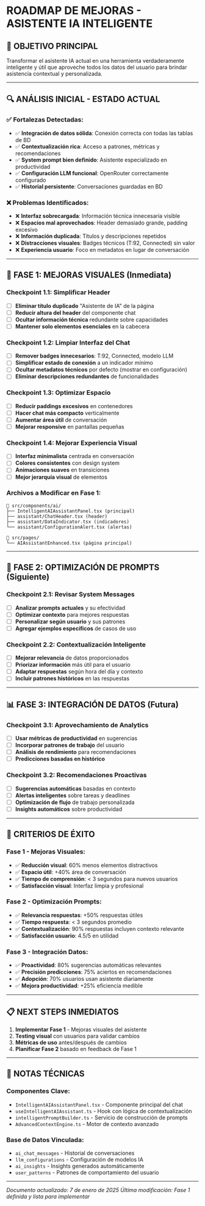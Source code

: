 # ROADMAP DE MEJORAS - ASISTENTE IA INTELIGENTE

## 🎯 **OBJETIVO PRINCIPAL**
Transformar el asistente IA actual en una herramienta verdaderamente inteligente y útil que aproveche todos los datos del usuario para brindar asistencia contextual y personalizada.

---

## 🔍 **ANÁLISIS INICIAL - ESTADO ACTUAL**

### ✅ **Fortalezas Detectadas:**
- ✅ **Integración de datos sólida**: Conexión correcta con todas las tablas de BD
- ✅ **Contextualización rica**: Acceso a patrones, métricas y recomendaciones
- ✅ **System prompt bien definido**: Asistente especializado en productividad
- ✅ **Configuración LLM funcional**: OpenRouter correctamente configurado
- ✅ **Historial persistente**: Conversaciones guardadas en BD

### ❌ **Problemas Identificados:**
- ❌ **Interfaz sobrecargada**: Información técnica innecesaria visible
- ❌ **Espacios mal aprovechados**: Header demasiado grande, padding excesivo
- ❌ **Información duplicada**: Títulos y descripciones repetidos
- ❌ **Distracciones visuales**: Badges técnicos (T:92, Connected) sin valor
- ❌ **Experiencia usuario**: Foco en metadatos en lugar de conversación

---

## 🚀 **FASE 1: MEJORAS VISUALES** (Inmediata)

### **Checkpoint 1.1: Simplificar Header**
- [ ] **Eliminar título duplicado** "Asistente de IA" de la página
- [ ] **Reducir altura del header** del componente chat
- [ ] **Ocultar información técnica** redundante sobre capacidades
- [ ] **Mantener solo elementos esenciales** en la cabecera

### **Checkpoint 1.2: Limpiar Interfaz del Chat**
- [ ] **Remover badges innecesarios**: T:92, Connected, modelo LLM
- [ ] **Simplificar estado de conexión** a un indicador mínimo
- [ ] **Ocultar metadatos técnicos** por defecto (mostrar en configuración)
- [ ] **Eliminar descripciones redundantes** de funcionalidades

### **Checkpoint 1.3: Optimizar Espacio**
- [ ] **Reducir paddings excesivos** en contenedores
- [ ] **Hacer chat más compacto** verticalmente
- [ ] **Aumentar área útil** de conversación
- [ ] **Mejorar responsive** en pantallas pequeñas

### **Checkpoint 1.4: Mejorar Experiencia Visual**
- [ ] **Interfaz minimalista** centrada en conversación
- [ ] **Colores consistentes** con design system
- [ ] **Animaciones suaves** en transiciones
- [ ] **Mejor jerarquía visual** de elementos

### **Archivos a Modificar en Fase 1:**
```
📁 src/components/ai/
├── IntelligentAIAssistantPanel.tsx (principal)
├── assistant/ChatHeader.tsx (header)
├── assistant/DataIndicator.tsx (indicadores)
└── assistant/ConfigurationAlert.tsx (alertas)

📁 src/pages/
└── AIAssistantEnhanced.tsx (página principal)
```

---

## 🧠 **FASE 2: OPTIMIZACIÓN DE PROMPTS** (Siguiente)

### **Checkpoint 2.1: Revisar System Messages**
- [ ] **Analizar prompts actuales** y su efectividad
- [ ] **Optimizar contexto** para mejores respuestas
- [ ] **Personalizar según usuario** y sus patrones
- [ ] **Agregar ejemplos específicos** de casos de uso

### **Checkpoint 2.2: Contextualización Inteligente**
- [ ] **Mejorar relevancia** de datos proporcionados
- [ ] **Priorizar información** más útil para el usuario
- [ ] **Adaptar respuestas** según hora del día y contexto
- [ ] **Incluir patrones históricos** en las respuestas

---

## 📊 **FASE 3: INTEGRACIÓN DE DATOS** (Futura)

### **Checkpoint 3.1: Aprovechamiento de Analytics**
- [ ] **Usar métricas de productividad** en sugerencias
- [ ] **Incorporar patrones de trabajo** del usuario
- [ ] **Análisis de rendimiento** para recomendaciones
- [ ] **Predicciones basadas en histórico**

### **Checkpoint 3.2: Recomendaciones Proactivas**
- [ ] **Sugerencias automáticas** basadas en contexto
- [ ] **Alertas inteligentes** sobre tareas y deadlines
- [ ] **Optimización de flujo** de trabajo personalizada
- [ ] **Insights automáticos** sobre productividad

---

## 🔧 **CRITERIOS DE ÉXITO**

### **Fase 1 - Mejoras Visuales:**
- ✅ **Reducción visual**: 60% menos elementos distractivos
- ✅ **Espacio útil**: +40% área de conversación
- ✅ **Tiempo de comprensión**: < 3 segundos para nuevos usuarios
- ✅ **Satisfacción visual**: Interfaz limpia y profesional

### **Fase 2 - Optimización Prompts:**
- ✅ **Relevancia respuestas**: +50% respuestas útiles
- ✅ **Tiempo respuesta**: < 3 segundos promedio
- ✅ **Contextualización**: 90% respuestas incluyen contexto relevante
- ✅ **Satisfacción usuario**: 4.5/5 en utilidad

### **Fase 3 - Integración Datos:**
- ✅ **Proactividad**: 80% sugerencias automáticas relevantes
- ✅ **Precisión predicciones**: 75% aciertos en recomendaciones
- ✅ **Adopción**: 70% usuarios usan asistente diariamente
- ✅ **Mejora productividad**: +25% eficiencia medible

---

## 📋 **NEXT STEPS INMEDIATOS**

1. **Implementar Fase 1** - Mejoras visuales del asistente
2. **Testing visual** con usuarios para validar cambios
3. **Métricas de uso** antes/después de cambios
4. **Planificar Fase 2** basado en feedback de Fase 1

---

## 📝 **NOTAS TÉCNICAS**

### **Componentes Clave:**
- `IntelligentAIAssistantPanel.tsx` - Componente principal del chat
- `useIntelligentAIAssistant.ts` - Hook con lógica de contextualización
- `intelligentPromptBuilder.ts` - Servicio de construcción de prompts
- `AdvancedContextEngine.ts` - Motor de contexto avanzado

### **Base de Datos Vinculada:**
- `ai_chat_messages` - Historial de conversaciones
- `llm_configurations` - Configuración de modelos IA
- `ai_insights` - Insights generados automáticamente
- `user_patterns` - Patrones de comportamiento del usuario

---

*Documento actualizado: 7 de enero de 2025*
*Última modificación: Fase 1 definida y lista para implementar*